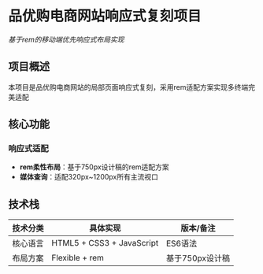 # 品优购电商网站响应式复刻项目

*基于rem的移动端优先响应式布局实现*

##  项目概述

本项目是品优购电商网站的局部页面响应式复刻，采用rem适配方案实现多终端完美适配

##  核心功能

###  响应式适配
- **rem柔性布局**：基于750px设计稿的rem适配方案
- **媒体查询**：适配320px~1200px所有主流视口


## 技术栈

| 技术分类       | 具体实现                     | 版本/备注              |
|----------------|-----------------------------|-----------------------|
| 核心语言       | HTML5 + CSS3 + JavaScript   | ES6语法              |
| 布局方案       | Flexible + rem              | 基于750px设计稿       |
